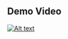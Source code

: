 ## Demo Video
[![Alt text](https://img.youtube.com/vi/y8AjokmzuxI/0.jpg)](https://www.youtube.com/watch?v=y8AjokmzuxI)
